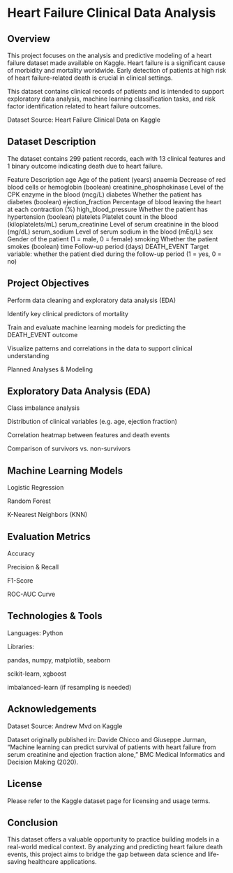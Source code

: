 # Heart Failure Clinical Data Analysis
## Overview
This project focuses on the analysis and predictive modeling of a heart failure dataset made available on Kaggle. Heart failure is a significant cause of morbidity and mortality worldwide. Early detection of patients at high risk of heart failure-related death is crucial in clinical settings.

This dataset contains clinical records of patients and is intended to support exploratory data analysis, machine learning classification tasks, and risk factor identification related to heart failure outcomes.

Dataset Source: Heart Failure Clinical Data on Kaggle

## Dataset Description
The dataset contains 299 patient records, each with 13 clinical features and 1 binary outcome indicating death due to heart failure.

Feature	Description
age	Age of the patient (years)
anaemia	Decrease of red blood cells or hemoglobin (boolean)
creatinine_phosphokinase	Level of the CPK enzyme in the blood (mcg/L)
diabetes	Whether the patient has diabetes (boolean)
ejection_fraction	Percentage of blood leaving the heart at each contraction (%)
high_blood_pressure	Whether the patient has hypertension (boolean)
platelets	Platelet count in the blood (kiloplatelets/mL)
serum_creatinine	Level of serum creatinine in the blood (mg/dL)
serum_sodium	Level of serum sodium in the blood (mEq/L)
sex	Gender of the patient (1 = male, 0 = female)
smoking	Whether the patient smokes (boolean)
time	Follow-up period (days)
DEATH_EVENT	Target variable: whether the patient died during the follow-up period (1 = yes, 0 = no)

## Project Objectives
Perform data cleaning and exploratory data analysis (EDA)

Identify key clinical predictors of mortality

Train and evaluate machine learning models for predicting the DEATH_EVENT outcome

Visualize patterns and correlations in the data to support clinical understanding

 Planned Analyses & Modeling
## Exploratory Data Analysis (EDA)
Class imbalance analysis

Distribution of clinical variables (e.g. age, ejection fraction)

Correlation heatmap between features and death events

Comparison of survivors vs. non-survivors

## Machine Learning Models
Logistic Regression

Random Forest


K-Nearest Neighbors (KNN)

## Evaluation Metrics
Accuracy

Precision & Recall

F1-Score

ROC-AUC Curve

## Technologies & Tools
Languages: Python

Libraries:

pandas, numpy, matplotlib, seaborn

scikit-learn, xgboost

imbalanced-learn (if resampling is needed)

## Acknowledgements
Dataset Source: Andrew Mvd on Kaggle

Dataset originally published in:
Davide Chicco and Giuseppe Jurman, “Machine learning can predict survival of patients with heart failure from serum creatinine and ejection fraction alone,” BMC Medical Informatics and Decision Making (2020).

## License
Please refer to the Kaggle dataset page for licensing and usage terms.

## Conclusion
This dataset offers a valuable opportunity to practice building models in a real-world medical context. By analyzing and predicting heart failure death events, this project aims to bridge the gap between data science and life-saving healthcare applications.

